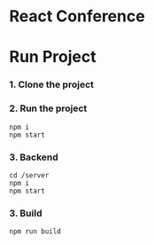 # React Conference

# Run Project

### 1. Clone the project

### 2. Run the project

```shell
npm i
npm start
```

### 3. Backend

```shell
cd /server
npm i
npm start
```

### 3. Build

```shell
npm run build
```
